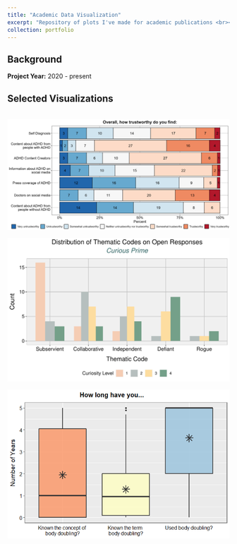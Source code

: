 ```yaml
---
title: "Academic Data Visualization"
excerpt: "Repository of plots I've made for academic publications <br><br><img src='/images/trust1.png'>"
collection: portfolio
---
```


## Background

**Project Year:** 2020 - present

## Selected Visualizations
<br>
<img src='/images/trust1.png'><br>

<img src='/images/study2_codes_curious.pdf'><br>

<img src='/images/boxplot2.png'><br>

